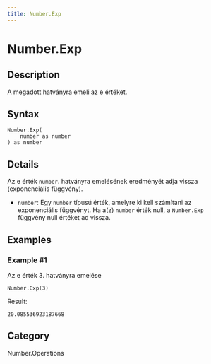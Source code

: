 ```yaml
---
title: Number.Exp
---
```


# Number.Exp


## Description

A megadott hatványra emeli az e értéket.


## Syntax

```powerquery
Number.Exp(
    number as number
) as number
```


## Details

Az e érték <code>number</code>. hatványra emelésének eredményét adja vissza (exponenciális függvény).      <ul>        <li><code>number</code>: Egy <code>number</code> típusú érték, amelyre ki kell számítani az exponenciális függvényt. Ha a(z) <code>number</code> érték null, a <code>Number.Exp</code> függvény null értéket ad vissza. </li>      </ul>


## Examples

### Example #1 
Az e érték 3. hatványra emelése
```powerquery
Number.Exp(3)
```

Result: 
```powerquery
20.085536923187668
```




## Category
Number.Operations
